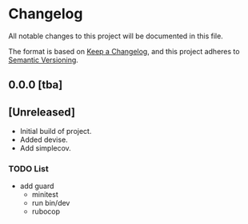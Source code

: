 # Changelog

All notable changes to this project will be documented in this file.

The format is based on [Keep a Changelog](https://keepachangelog.com/en/1.1.0/),
and this project adheres to [Semantic Versioning](https://semver.org/spec/v2.0.0.html).

## 0.0.0 [tba]

## [Unreleased]

- Initial build of project.
- Added devise.
- Add simplecov.


### TODO List

- add guard
  - minitest
  - run bin/dev
  - rubocop
